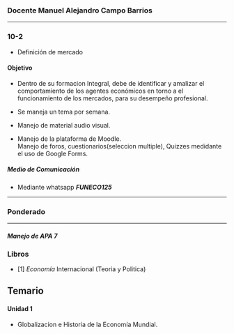 ### Docente Manuel Alejandro Campo Barrios
---
###  10-2

* Definición de mercado

#### Objetivo
* Dentro de su formacion Integral, debe de identificar y amalizar el comportamiento de los agentes económicos en torno a el funcionamiento de los mercados, para su desempeño profesional.

* Se maneja un tema por semana.
* Manejo de material audio visual.
* Manejo de la plataforma de Moodle.\
Manejo de foros, cuestionarios(seleccion multiple), Quizzes medidante el uso de Google Forms.
##### Medio de Comunicación
* Mediante whatsapp _***FUNECO125***_
---
### Ponderado

---
#### _Manejo de APA 7_

### Libros
* [1]  *Economía*  Internacional (Teoria y Politica)


## Temario
#### Unidad 1
* Globalizacion e Historia de la Economía Mundial.
